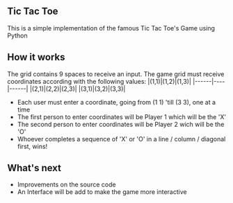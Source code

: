 ## Tic Tac Toe
This is a simple implementation of the famous Tic Tac Toe's Game using Python

## How it works
The grid contains 9 spaces to receive an input. The game grid must receive coordinates according with the following values:
|(1,1)|(1,2)|(1,3)|
|------|----|------|
|(2,1)|(2,2)|(2,3)|
|(3,1)|(3,2)|(3,3)|

- Each user must enter a coordinate, going from (1 1) 'till (3 3), one at a time
- The first person to enter coordinates will be Player 1 which will be the 'X'
- The second person to enter coordinates will be Player 2 wich will be the 'O'
- Whoever completes a sequence of 'X' or 'O' in a line / column / diagonal first, wins!


## What's next
- Improvements  on the source code
- An Interface will be add to make the game more interactive
